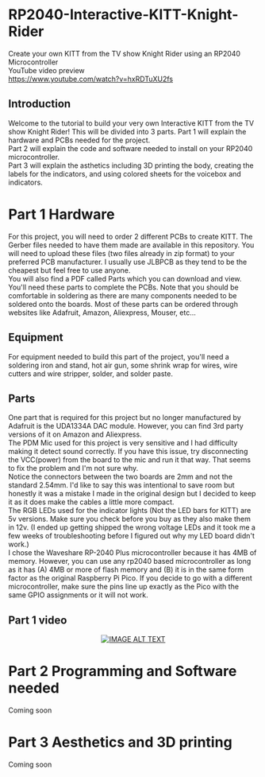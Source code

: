 # RP2040-Interactive-KITT-Knight-Rider
Create your own KITT from the TV show Knight Rider using an RP2040 Microcontroller  <br />
YouTube video preview  <br />
https://www.youtube.com/watch?v=hxRDTuXU2fs
## Introduction
Welcome to the tutorial to build your very own Interactive KITT from the TV show Knight Rider!  This will be divided into 3 parts.  Part 1 will explain the hardware and PCBs needed for the project. <br />
Part 2 will explain the code and software needed to install on your RP2040 microcontroller. <br />
Part 3 will explain the asthetics including 3D printing the body, creating the labels for the indicators, and using colored sheets for the voicebox and indicators. <br />

# Part 1 Hardware
For this project, you will need to order 2 different PCBs to create KITT.  The Gerber files needed to have them made are available in this repository.  You will need to upload these files (two files already in zip format) to your preferred PCB manufacturer.  I usually use JLBPCB as they tend to be the cheapest but feel free to use anyone. <br />
You will also find a PDF called Parts which you can download and view. You'll need these parts to complete the PCBs.  Note that you should be comfortable in soldering as there are many components needed to be soldered onto the boards. Most of these parts can be ordered through websites like Adafruit, Amazon, Aliexpress, Mouser, etc... <br />
## Equipment
For equipment needed to build this part of the project, you'll need a soldering iron and stand, hot air gun, some shrink wrap for wires, wire cutters and wire stripper, solder, and solder paste. <br />
## Parts
One part that is required for this project but no longer manufactured by Adafruit is the UDA1334A DAC module.  However, you can find 3rd party versions of it on Amazon and Aliexpress. <br />
The PDM Mic used for this project is very sensitive and I had difficulty making it detect sound correctly.  If you have this issue, try disconnecting the VCC(power) from the board to the mic and run it that way.  That seems to fix the problem and I'm not sure why. <br />
Notice the connectors between the two boards are 2mm and not the standard 2.54mm.  I'd like to say this was intentional to save room but honestly it was a mistake I made in the original design but I decided to keep it as it does make the cables a little more compact. <br />
The RGB LEDs used for the indicator lights (Not the LED bars for KITT) are 5v versions.  Make sure you check before you buy as they also make them in 12v. (I ended up getting shipped the wrong voltage LEDs and it took me a few weeks of troubleshooting before I figured out why my LED board didn't work.) <br />
I chose the Waveshare RP-2040 Plus microcontroller because it has 4MB of memory.  However, you can use any rp2040 based microcontroller as long as it has (A) 4MB or more of flash memory and (B) it is in the same form factor as the original Raspberry Pi Pico.  If you decide to go with a different microcontroller, make sure the pins line up exactly as the Pico with the same GPIO assignments or it will not work. <br />
## Part 1 video
<div align="center">
  <a href="https://www.youtube.com/watch?v=F8oxOOc2xko"><img src="https://img.youtube.com/vi/F8oxOOc2xko/0.jpg" alt="IMAGE ALT TEXT"></a>
</div>


# Part 2 Programming and Software needed
Coming soon <br />
# Part 3 Aesthetics and 3D printing
Coming soon
